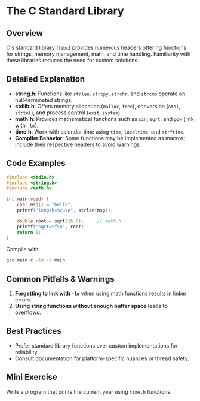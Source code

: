 # The C Standard Library

## Overview
C's standard library (`libc`) provides numerous headers offering functions for strings, memory management, math, and time handling. Familiarity with these libraries reduces the need for custom solutions.

## Detailed Explanation
- **string.h**: Functions like `strlen`, `strcpy`, `strchr`, and `strcmp` operate on null-terminated strings.
- **stdlib.h**: Offers memory allocation (`malloc`, `free`), conversion (`atoi`, `strtol`), and process control (`exit`, `system`).
- **math.h**: Provides mathematical functions such as `sin`, `sqrt`, and `pow` (link with `-lm`).
- **time.h**: Work with calendar time using `time`, `localtime`, and `strftime`.
- **Compiler Behavior**: Some functions may be implemented as macros; include their respective headers to avoid warnings.

## Code Examples
```c
#include <stdio.h>
#include <string.h>
#include <math.h>

int main(void) {
    char msg[] = "hello";
    printf("length=%zu\n", strlen(msg));

    double root = sqrt(16.0);     // math.h
    printf("sqrt=%f\n", root);
    return 0;
}
```
Compile with:
```bash
gcc main.c -lm -o main
```

## Common Pitfalls & Warnings
1. **Forgetting to link with `-lm`** when using math functions results in linker errors.
2. **Using string functions without enough buffer space** leads to overflows.

## Best Practices
- Prefer standard library functions over custom implementations for reliability.
- Consult documentation for platform-specific nuances or thread safety.

## Mini Exercise
Write a program that prints the current year using `time.h` functions.
